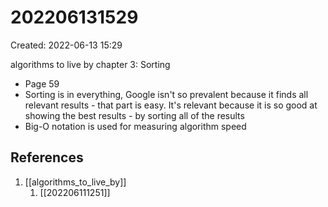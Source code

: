 # 202206131529
Created: 2022-06-13 15:29

algorithms to live by chapter 3: Sorting
- Page 59
- Sorting is in everything, Google isn't so prevalent because it finds all relevant results - that part is easy. It's relevant because it is so good at showing the best results - by sorting all of the results
- Big-O notation is used for measuring algorithm speed

## References
1. [[algorithms_to_live_by]]
	1. [[202206111251]]
